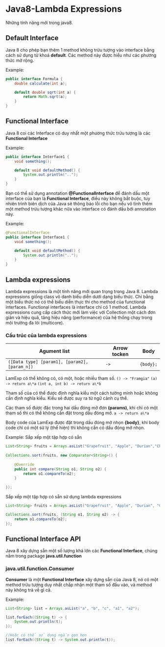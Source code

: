 # Java8-Lambda Expressions
Những tính năng mới trong java8.

## Default Interface
Java 8 cho phép bạn thêm 1 method không trừu tượng vào interface bằng cách sử dụng từ khoá **default**. Các method này được hiểu như các phương thức mở rộng.

Example:

```java
public interface Formula {
	double calculate(int a);

	default double sqrt(int a) {
		return Math.sqrt(a);
	}
}
```
## Functional Interface
Java 8 coi các Interface có duy nhất một phương thức trừu tượng là các **Functional Interface**

Example: 

```java
public interface Interface1 {
	void something();

	default void defaultMethod() {
		System.out.println("..");
	}
}
```

Bạn có thể sử dụng annotation **@FunctionalInterface** để đánh dấu một interface của bạn là **Functional Interface**, điều này không bắt buộc, tuy nhiên trình biên dịch của Java sẽ thông báo lỗi cho bạn nếu vô tình thêm một method trừu tượng khác nữa vào interface có đánh dấu bởi annotation này.

Example:

```java
@FunctionalInterface
public interface Interface1 {
	void something();

	default void defaultMethod() {
		System.out.println("..");
	}
}
```

## Lambda expressions
Lambda expressions là một tính năng mới quan trọng trong Java 8. Lambda expressions giống class vô danh biểu diễn dưới dạng biểu thức. Chỉ bằng một biểu thức nó có thể biểu diễn thực thi cho method của functional interfaces. Functional interfaces là interface chỉ có 1 method. Lambda expressions cung cấp cách thức mới làm việc với Collection một cách đơn giản và hiệu quả, tăng hiệu năng (performance) của hệ thống chạy trong môi trường đa lõi (multicore).

### Cấu trúc của lambda expressions
Agument list | Arrow tocken | Body
------------ | ------------- | -------------
```([Data type] [param1], [param2], [param_n])``` | ```->``` | ```{body};```

LamExp có thể không có, có một, hoặc nhiều tham số.
``` () -> "Framgia" ```
``` (a) -> return a\*a ```
``` (int a, int b) -> return a\*b ```

Tham số của có thể được định nghĩa kiểu một cách tường minh hoặc không cần định nghĩa kiểu. Kiểu sẽ được suy ra từ ngữ cảnh cụ thể.

Các tham số được đặc trong hai dấu đóng mở đơn **(params)**, khi chỉ có một tham số thì có thể không cần đặt trong dấu đóng mở.
```a -> return a\*a```

Body code của LamExp được đặt trong dấu đóng mở nhọn **{body}**, khi body code chỉ có một sử lý (thể hiện) thì không cần có dấu đóng mở nhọn.

Example:
Sắp xếp một tập hợp có sẵn

```java
List<String> fruits = Arrays.asList("Grapefruit", "Apple", "Durian","Cherry");
 
Collections.sort(fruits, new Comparator<String>() {
 
  	@Override
  	public int compare(String o1, String o2) {
      	return o1.compareTo(o2);
  	}
 
});
```
Sắp xếp một tập hợp có sẵn sử dụng lambda expressions
```java
List<String> fruits = Arrays.asList("Grapefruit", "Apple", "Durian", "Cherry");

Collections.sort(fruits, (String o1, String o2) -> {
	return o1.compareTo(o2);
});
```

## Functional Interface API
Java 8 xây dựng sẵn một số lượng khá lớn các **Functional Interface**, chúng nằm trong package **java.util.function**

### java.util.function.Consumer
**Consumer** là một **Functional Interface** xây dựng sẵn của Java 8, nó có một method trừu tượng duy nhất chấp nhận một tham số đầu vào, và method này không trả về gì cả.

Example:
```java
List<String> list = Arrays.asList("a", "b", "c", "a1", "a2");

list.forEach((String t) -> {
	System.out.println(t);
});

//Hoặc có thể sử dụng ngắn gọn hơn
list.forEach((String t) -> System.out.println(t));
```



